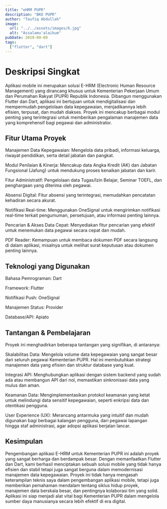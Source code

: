 ```yaml
---
title: "eHRM PUPR"
description: "BKO PUPR"
author: "Taufiq Abdullah"
image:
  url: "../../assets/images/6.jpg"
  alt: "Assalamu'alaikum"
pubDate: 2019-09-09
tags:
  ["flutter", "dart"]
---
```


# Deskripsi Singkat
Aplikasi mobile ini merupakan solusi E-HRM (Electronic Human Resource Management) yang dirancang khusus untuk Kementerian Pekerjaan Umum dan Perumahan Rakyat (PUPR) Republik Indonesia. Dibangun menggunakan Flutter dan Dart, aplikasi ini bertujuan untuk mendigitalisasi dan mempermudah pengelolaan data kepegawaian, menjadikannya lebih efisien, terpusat, dan mudah diakses. Proyek ini mencakup berbagai modul penting yang terintegrasi untuk memberikan pengalaman manajemen data yang komprehensif bagi pegawai dan administrator.

## Fitur Utama Proyek
Manajemen Data Kepegawaian: Mengelola data pribadi, informasi keluarga, riwayat pendidikan, serta detail jabatan dan pangkat.

Modul Penilaian & Kinerja: Mencakup data Angka Kredit (AK) dan Jabatan Fungsional (Jafung) untuk mendukung proses kenaikan jabatan dan karir.

Fitur Administratif: Pengelolaan data Tugas/Izin Belajar, Seminar TOEFL, dan penghargaan yang diterima oleh pegawai.

Absensi Digital: Fitur absensi yang terintegrasi, memudahkan pencatatan kehadiran secara akurat.

Notifikasi Real-time: Menggunakan OneSignal untuk mengirimkan notifikasi real-time terkait pengumuman, persetujuan, atau informasi penting lainnya.

Pencarian & Akses Data Cepat: Menyediakan fitur pencarian yang efektif untuk menemukan data pegawai secara cepat dan mudah.

PDF Reader: Kemampuan untuk membaca dokumen PDF secara langsung di dalam aplikasi, misalnya untuk melihat surat keputusan atau dokumen penting lainnya.

## Teknologi yang Digunakan
Bahasa Pemrograman: Dart

Framework: Flutter

Notifikasi Push: OneSignal

Manajemen Status: Provider

Database/API: Apiato

## Tantangan & Pembelajaran
Proyek ini menghadirkan beberapa tantangan yang signifikan, di antaranya:

Skalabilitas Data: Mengelola volume data kepegawaian yang sangat besar dari seluruh pegawai Kementerian PUPR. Hal ini membutuhkan strategi manajemen data yang efisien dan struktur database yang kuat.

Integrasi API: Menghubungkan aplikasi dengan sistem backend yang sudah ada atau membangun API dari nol, memastikan sinkronisasi data yang mulus dan aman.

Keamanan Data: Mengimplementasikan protokol keamanan yang ketat untuk melindungi data sensitif kepegawaian, seperti enkripsi data dan otentikasi pengguna.

User Experience (UX): Merancang antarmuka yang intuitif dan mudah digunakan bagi berbagai kalangan pengguna, dari pegawai lapangan hingga staf administrasi, agar adopsi aplikasi berjalan lancar.

## Kesimpulan
Pengembangan aplikasi E-HRM untuk Kementerian PUPR ini adalah proyek yang sangat berharga dan berdampak besar. Dengan memanfaatkan Flutter dan Dart, kami berhasil menciptakan sebuah solusi mobile yang tidak hanya efisien dan stabil tetapi juga sangat berguna dalam memodernisasi manajemen data kepegawaian.  Proyek ini tidak hanya mengasah keterampilan teknis saya dalam pengembangan aplikasi mobile, tetapi juga memberikan pemahaman mendalam tentang siklus hidup proyek, manajemen data berskala besar, dan pentingnya kolaborasi tim yang solid. Aplikasi ini siap menjadi alat vital bagi Kementerian PUPR dalam mengelola sumber daya manusianya secara lebih efektif di era digital.